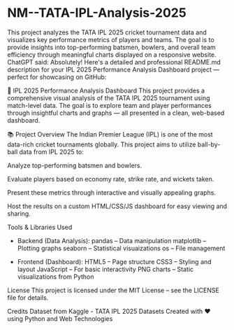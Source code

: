 # NM--TATA-IPL-Analysis-2025
This project analyzes the TATA IPL 2025 cricket tournament data and visualizes key performance metrics of players and teams. The goal is to provide insights into top-performing batsmen, bowlers, and overall team efficiency through meaningful charts displayed on a responsive website. 
ChatGPT said:
Absolutely! Here's a detailed and professional README.md description for your IPL 2025 Performance Analysis Dashboard project — perfect for showcasing on GitHub:

🏏 IPL 2025 Performance Analysis Dashboard
This project provides a comprehensive visual analysis of the TATA IPL 2025 tournament using match-level data. The goal is to explore team and player performances through insightful charts and graphs — all presented in a clean, web-based dashboard.

📚 Project Overview
The Indian Premier League (IPL) is one of the most data-rich cricket tournaments globally. This project aims to utilize ball-by-ball data from IPL 2025 to:

Analyze top-performing batsmen and bowlers.

Evaluate players based on economy rate, strike rate, and wickets taken.

Present these metrics through interactive and visually appealing graphs.

Host the results on a custom HTML/CSS/JS dashboard for easy viewing and sharing.

Tools & Libraries Used
* Backend (Data Analysis):
pandas – Data manipulation
matplotlib – Plotting graphs
seaborn – Statistical visuaizations
os – File management

* Frontend (Dashboard):
HTML5 – Page structure
CSS3 – Styling and layout
JavaScript – For basic interactivity
PNG charts – Static visualizations from Python

License
This project is licensed under the MIT License – see the LICENSE file for details.

Credits
Dataset from Kaggle - TATA IPL 2025 Datasets
Created with ❤️ using Python and Web Technologies

